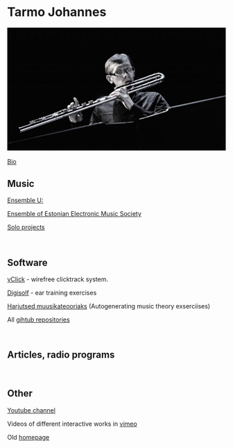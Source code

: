 # Tarmo Johannes

![](img/Tarmo_Johannes_11-1024x576.jpg)

[Bio](bio.md)


## Music


[Ensemble U:](https://www.uuu.ee)

[Ensemble of Estonian Electronic Music Society](https://estelmus.com/)

[Solo projects](solo.md)

<br>


## Software

[vClick](https://tarmoj.github.io/vclick/) - wirefree clicktrack system.

[Digisolf](https://otsakool.edu.ee/digisolf/) - ear training exercises

[Harjutsed muusikateooriaks](https://tarmoj.github.io/komp/index.html) (Autogenerating music theory exserciises)

All [gihtub repositories](https://github.com/tarmoj/)

<br>

## Articles, radio programs


<br>

## Other

[Youtube channel](https://www.youtube.com/channel/UCqa-tIeWxjcDd_207hPY95Q)

Videos of different interactive works in [vimeo](https://vimeo.com/user6332949/videos)	


Old [homepage](http://tarmo.uuu.ee/index_vana.html)		

